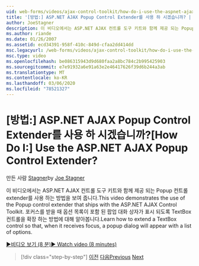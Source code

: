 ```yaml
---
uid: web-forms/videos/ajax-control-toolkit/how-do-i-use-the-aspnet-ajax-popup-control-extender
title: '[방법:] ASP.NET AJAX Popup Control Extender를 사용 하 시겠습니까? | Microsoft Docs'
author: JoeStagner
description: 이 비디오에서는 ASP.NET AJAX 컨트롤 도구 키트와 함께 제공 되는 Popup 컨트롤 extender를 사용 하는 방법을 보여 줍니다. 텍스트 상자 컨트롤을 확장 하는 방법에 대해 알아봅니다.
ms.author: riande
ms.date: 01/26/2007
ms.assetid: ecd34391-958f-410c-849d-cfaa2dd414dd
msc.legacyurl: /web-forms/videos/ajax-control-toolkit/how-do-i-use-the-aspnet-ajax-popup-control-extender
msc.type: video
ms.openlocfilehash: be086315943d9d680faa2a8bc784c2b995425903
ms.sourcegitcommit: e7e91932a6e91a63e2e46417626f39d6b244a3ab
ms.translationtype: MT
ms.contentlocale: ko-KR
ms.lasthandoff: 03/06/2020
ms.locfileid: "78521327"
---
```

# <a name="how-do-i-use-the-aspnet-ajax-popup-control-extender"></a><span data-ttu-id="17fb9-105">[방법:] ASP.NET AJAX Popup Control Extender를 사용 하 시겠습니까?</span><span class="sxs-lookup"><span data-stu-id="17fb9-105">[How Do I:] Use the ASP.NET AJAX Popup Control Extender?</span></span>

<span data-ttu-id="17fb9-106">만든 사람 [Stagner](https://github.com/JoeStagner)</span><span class="sxs-lookup"><span data-stu-id="17fb9-106">by [Joe Stagner](https://github.com/JoeStagner)</span></span>

<span data-ttu-id="17fb9-107">이 비디오에서는 ASP.NET AJAX 컨트롤 도구 키트와 함께 제공 되는 Popup 컨트롤 extender를 사용 하는 방법을 보여 줍니다.</span><span class="sxs-lookup"><span data-stu-id="17fb9-107">This video demonstrates the use of the Popup control extender that ships with the ASP.NET AJAX Control Toolkit.</span></span> <span data-ttu-id="17fb9-108">포커스를 받을 때 옵션 목록이 포함 된 팝업 대화 상자가 표시 되도록 TextBox 컨트롤을 확장 하는 방법에 대해 알아봅니다.</span><span class="sxs-lookup"><span data-stu-id="17fb9-108">Learn how to extend a TextBox control so that, when it receives focus, a popup dialog will appear with a list of options.</span></span>

[<span data-ttu-id="17fb9-109">&#9654;비디오 보기 (8 분)</span><span class="sxs-lookup"><span data-stu-id="17fb9-109">&#9654; Watch video (8 minutes)</span></span>](https://channel9.msdn.com/Blogs/ASP-NET-Site-Videos/how-do-i-use-the-aspnet-ajax-popup-control-extender)

> [!div class="step-by-step"]
> <span data-ttu-id="17fb9-110">[이전](how-do-i-use-the-aspnet-ajax-textboxwatermark-control-extender.md)
> [다음](how-do-i-use-the-aspnet-ajax-modalpopup-extender-control.md)</span><span class="sxs-lookup"><span data-stu-id="17fb9-110">[Previous](how-do-i-use-the-aspnet-ajax-textboxwatermark-control-extender.md)
[Next](how-do-i-use-the-aspnet-ajax-modalpopup-extender-control.md)</span></span>

